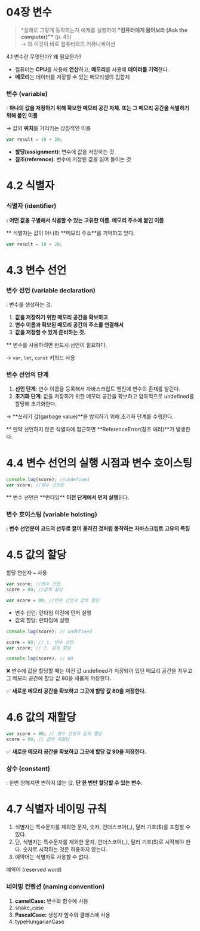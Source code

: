 # 04장 변수

<aside>

> \*실제로 그렇게 동작하는지 예제를 실행하여 **“컴퓨터에게 물어보라 (Ask the computer)”\*** (p. 45)
> <br>→ 와 이것이 바로 컴퓨터와의 커뮤니케이션

</aside>

4.1 변수란 무엇인가? 왜 필요한가?

- 컴퓨터는 **CPU**를 사용해 **연산**하고,
  **메모리**를 사용해 **데이터를 기억**한다.
- **메모리**는 데이터를 저장할 수 있는 메모리셀의 집합체

### 변수 (variable)

: **하나의 값을 저장하기 위해 확보한 메모리 공간 자체. 또는 그 메모리 공간을 식별하기 위해 붙인 이름**

→ 값의 **위치**를 가리키는 상징적인 이름

```jsx
var result = 10 + 20;
```

- **할당(assignment)**: 변수에 값을 저장하는 것
- **참조(reference)**: 변수에 저장된 값을 읽어 들이는 것

# 4.2 식별자

### 식별자 (identifier)

**: 어떤 값을 구별해서 식별할 수 있는 고유한 이름. 메모리 주소에 붙인 이름**

** 식별자는 값이 아니라 **메모리 주소\*\*를 기억하고 있다.

```jsx
var result = 10 + 20;
```

# 4.3 변수 선언

### **변수 선언 (variable declaration)**

: 변수를 생성하는 것.

1. **값을 저장하기 위한 메모리 공간을 확보하고**
2. **변수 이름과 확보된 메모리 공간의 주소를 연결해서**
3. **값을 저장할 수 있게 준비하는 것.**

\*\* 변수를 사용하려면 반드시 선언이 필요하다.

→ `var`, `let`, `const` 키워드 사용

### 변수 선언의 단계

1. **선언 단계**: 변수 이름을 등록해서 자바스크립트 엔진에 변수의 존재를 알린다.
2. **초기화 단계**: 값을 저장하기 위한 메모리 공간을 확보하고 암묵적으로 undefined를 할당해 초기화한다.

→ **쓰레기 값(garbage value)**을 방지하기 위해 초기화 단계를 수행한다.

** 만약 선언하지 않은 식별자에 접근하면 **ReferenceError(참조 에러)\*\*가 발생한다.

# 4.4 변수 선언의 실행 시점과 변수 호이스팅

```jsx
console.log(score); //undefined
var score; //변수 선언문
```

** 변수 선언은 **런타임\*\* **이전 단계에서 먼저 실행**된다.

### 변수 호이스팅 (variable hoisting)

**: 변수 선언문이 코드의 선두로 끌어 올려진 것처럼 동작하는 자바스크립트 고유의 특징**

# 4.5 값의 할당

할당 연산자 `=` 사용

```jsx
var score; //변수 선언
score = 80; //값의 할당

var score = 80; //변수 선언과 값의 할당
```

- 변수 선언: 런타임 이전에 먼저 실행
- 값의 할당: 런타임에 실행

```jsx
console.log(score); // undefined

score = 80; // 1. 변수 선언
var score; // 2. 값의 할당

console.log(score); // 80
```

❌ 변수에 값을 할당할 때는 이전 값 undefined가 저장되어 있던 메모리 공간을 지우고 그 메모리 공간에 할당 값 80을 새롭게 저장한다.

✅ **새로운 메모리 공간을 확보하고 그곳에 할당 값 80을 저장한다.**

# 4.6 값의 재할당

```jsx
var score = 80; // 변수 선언과 값의 할당
score = 90; // 값의 재할당
```

✅ **새로운 메모리 공간을 확보하고 그곳에 할당 값 90을 저장한다.**

### 상수 (constant)

: 한번 정해지면 변하지 않는 값. **단 한 번만 할당할 수 있는 변수.**

# 4.7 식별자 네이밍 규칙

1. 식별자는 특수문자를 제외한 문자, 숫자, 언더스코어(\_), 달러 기호($)를 포함할 수 있다.
2. 단, 식별자는 특수문자를 제외한 문자, 언더스코어(\_), 달러 기호($)로 시작해야 한다. 숫자로 시작하는 것은 허용하지 않는다.
3. 예약어는 식별자로 사용할 수 없다.

예약어 (reserved word)

### 네이밍 컨벤션 (naming convention)

1. **camelCase:** 변수와 함수에 사용
2. snake_case
3. **PascalCase:** 생성자 함수와 클래스에 사용
4. typeHungarianCase
